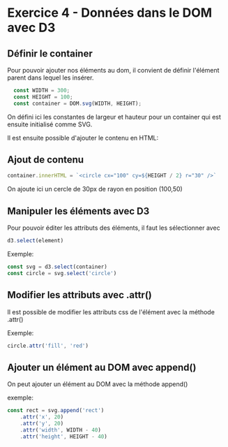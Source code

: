 # Exercice 4 - Données dans le DOM avec D3



## Définir le container

Pour pouvoir ajouter nos éléments au dom, il convient de définir l'élément parent dans lequel les insérer.

```javascript
  const WIDTH = 300;
  const HEIGHT = 100;
  const container = DOM.svg(WIDTH, HEIGHT);
```

On défini ici les constantes de largeur et hauteur pour un container qui est ensuite initialisé comme SVG.

Il est ensuite possible d'ajouter le contenu en HTML:



## Ajout de contenu

```javascript
container.innerHTML = `<circle cx="100" cy=${HEIGHT / 2} r="30" />`
```

On ajoute ici un cercle de 30px de rayon en position (100,50)



## Manipuler les éléments avec D3

Pour pouvoir éditer les attributs des éléments, il faut les sélectionner avec 

```javascript
d3.select(element)
```

Exemple:

```javascript
const svg = d3.select(container)
const circle = svg.select('circle')
```



## Modifier les attributs avec .attr()

Il est possible de modifier les attributs css de l'élément avec la méthode .attr()

Exemple:

```javascript
circle.attr('fill', 'red')
```



## Ajouter un élément au DOM avec append()

On peut ajouter un élément au DOM avec la méthode append()

exemple:

```javascript
const rect = svg.append('rect')
    .attr('x', 20)
    .attr('y', 20)
    .attr('width', WIDTH - 40)
    .attr('height', HEIGHT - 40)
```

